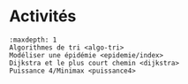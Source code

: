 # Activités

```{toctree}
:maxdepth: 1
Algorithmes de tri <algo-tri>
Modéliser une épidémie <epidemie/index>
Dijkstra et le plus court chemin <dijkstra>
Puissance 4/Minimax <puissance4>
```
